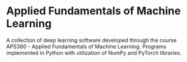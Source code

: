 # Applied Fundamentals of Machine Learning

A collection of deep learning software developed through the course APS360 - Applied Fundamentals of Machine Learning. Programs implemented in Python with utilization of NumPy and PyTorch libraries.
